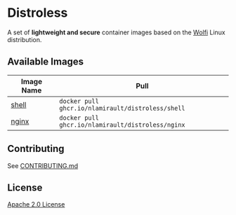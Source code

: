 # Distroless

A set of **lightweight and secure** container images based on the
[Wolfi](https://wolfi.dev/) Linux distribution.

## Available Images

| Image Name               | Pull                                              |
| ------------------------ | ------------------------------------------------- |
| [shell](./images/shell/) | `docker pull ghcr.io/nlamirault/distroless/shell` |
| [nginx](./images/nginx/) | `docker pull ghcr.io/nlamirault/distroless/nginx` |

## Contributing

See [CONTRIBUTING.md](./CONTRIBUTING.md)

## License

[Apache 2.0 License](./LICENSE)
